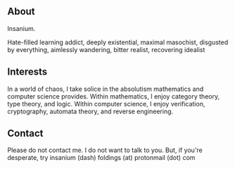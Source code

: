 ## About
Insanium.

Hate-filled learning addict, deeply existential, maximal masochist, disgusted by everything, aimlessly wandering, bitter realist, recovering idealist

## Interests
In a world of chaos, I take solice in the absolutism mathematics and computer science provides. Within mathematics, I enjoy category theory, type theory, and logic. Within computer science, I enjoy verification, cryptography, automata theory, and reverse engineering.

## Contact
Please do not contact me. I do not want to talk to you. But, if you're desperate, try insanium (dash) foldings (at) protonmail (dot) com
